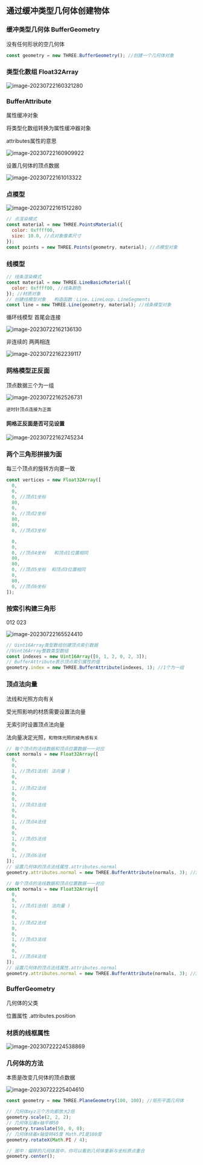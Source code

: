 ## 通过缓冲类型几何体创建物体

### 缓冲类型几何体 BufferGeometry

没有任何形状的空几何体

```js
const geometry = new THREE.BufferGeometry(); //创建一个几何体对象
```

### 类型化数组 Float32Array

![image-20230722160321280](../../assests/image-20230722160321280.png)

### BufferAttribute

属性缓冲对象

将类型化数组转换为属性缓冲器对象

attributes属性的意思

![image-20230722160909922](../../assests/image-20230722160909922.png)

设置几何体的顶点数据

![image-20230722161013322](../../assests/image-20230722161013322.png)

### 点模型

![image-20230722161512280](../../assests/image-20230722161512280.png)

```js
// 点渲染模式
const material = new THREE.PointsMaterial({
  color: 0xffff00,
  size: 10.0, //点对象像素尺寸
});
const points = new THREE.Points(geometry, material); //点模型对象
```

### 线模型

```js
// 线条渲染模式
const material = new THREE.LineBasicMaterial({
  color: 0xffff00, //线条颜色
}); //材质对象
// 创建线模型对象   构造函数：Line、LineLoop、LineSegments
const line = new THREE.Line(geometry, material); //线条模型对象
```

循环线模型 首尾会连接

![image-20230722162136130](../../assests/image-20230722162136130.png)

非连续的 两两相连

![image-20230722162239117](../../assests/image-20230722162239117.png)

### 网格模型正反面

顶点数据三个为一组

![image-20230722162526731](../../assests/image-20230722162526731.png)

`逆时针顶点连接为正面`

#### 网格正反面是否可见设置

![image-20230722162745234](../../assests/image-20230722162745234.png)

### 两个三角形拼接为面

每三个顶点的旋转方向要一致

```js
const vertices = new Float32Array([
  0,
  0,
  0, //顶点1坐标
  80,
  0,
  0, //顶点2坐标
  80,
  80,
  0, //顶点3坐标

  0,
  0,
  0, //顶点4坐标   和顶点1位置相同
  80,
  80,
  0, //顶点5坐标  和顶点3位置相同
  0,
  80,
  0, //顶点6坐标
]);
```

### 按索引构建三角形

012 023

![image-20230722165524410](../../assests/image-20230722165524410.png)

```js
// Uint16Array类型数组创建顶点索引数据
//Uint16Array整数类型数组
const indexes = new Uint16Array([0, 1, 2, 0, 2, 3]);
// BufferAttribute表示顶点索引属性的值
geometry.index = new THREE.BufferAttribute(indexes, 1); //1个为一组
```

### 顶点法向量

法线和光照方向有关

受光照影响的材质需要设置法向量

无索引时设置顶点法向量

法向量决定光照，`和物体光照的棱角感有关`

```js
// 每个顶点的法线数据和顶点位置数据一一对应
const normals = new Float32Array([
  0,
  0,
  1, //顶点1法线( 法向量 )
  0,
  0,
  1, //顶点2法线
  0,
  0,
  1, //顶点3法线
  0,
  0,
  1, //顶点4法线
  0,
  0,
  1, //顶点5法线
  0,
  0,
  1, //顶点6法线
]);
// 设置几何体的顶点法线属性.attributes.normal
geometry.attributes.normal = new THREE.BufferAttribute(normals, 3); //3个为一组,表示一个顶点的法线数据
```

```js
// 每个顶点的法线数据和顶点位置数据一一对应
const normals = new Float32Array([
  0,
  0,
  1, //顶点1法线( 法向量 )
  0,
  0,
  1, //顶点2法线
  0,
  0,
  1, //顶点3法线
  0,
  0,
  1, //顶点4法线
]);
// 设置几何体的顶点法线属性.attributes.normal
geometry.attributes.normal = new THREE.BufferAttribute(normals, 3); //3个为一组,表示一个顶点的法线数据
```

### BufferGeometry

几何体的父类

位置属性 .attributes.position

### 材质的线框属性

![image-20230722224538869](../../assests/image-20230722224538869.png)

### 几何体的方法

本质是改变几何体的顶点数据

![image-20230722225404610](../../assests/image-20230722225404610.png)

```js
const geometry = new THREE.PlaneGeometry(100, 100); //矩形平面几何体

// 几何体xyz三个方向都放大2倍
geometry.scale(2, 2, 2);
// 几何体沿着x轴平移50
geometry.translate(50, 0, 0);
// 几何体绕着x轴旋转45度 Math.PI是180度
geometry.rotateX(Math.PI / 4);

// 居中：偏移的几何体居中，你可以看到几何体重新与坐标原点重合
geometry.center();
```
